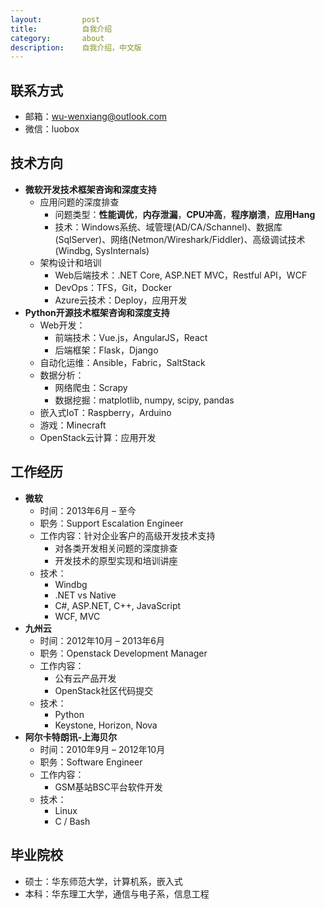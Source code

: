 ```yaml
---
layout:         post
title:          自我介绍
category:       about
description:    自我介绍，中文版
---
```


## 联系方式
- 邮箱：wu-wenxiang@outlook.com
- 微信：luobox

## 技术方向
- **微软开发技术框架咨询和深度支持**
	- 应用问题的深度排查
		- 问题类型：**性能调优**，**内存泄漏**，**CPU冲高**，**程序崩溃**，**应用Hang**
		- 技术：Windows系统、域管理(AD/CA/Schannel)、数据库(SqlServer)、网络(Netmon/Wireshark/Fiddler)、高级调试技术(Windbg, SysInternals)
	- 架构设计和培训
		- Web后端技术：.NET Core, ASP.NET MVC，Restful API，WCF
		- DevOps：TFS，Git，Docker
		- Azure云技术：Deploy，应用开发
- **Python开源技术框架咨询和深度支持**
	- Web开发：
		- 前端技术：Vue.js，AngularJS，React
		- 后端框架：Flask，Django
	- 自动化运维：Ansible，Fabric，SaltStack
	- 数据分析：
		- 网络爬虫：Scrapy
		- 数据挖掘：matplotlib, numpy, scipy, pandas
	- 嵌入式IoT：Raspberry，Arduino
	- 游戏：Minecraft
	- OpenStack云计算：应用开发
	
## 工作经历
- **微软** 
	- 时间：2013年6月 – 至今
	- 职务：Support Escalation Engineer
	- 工作内容：针对企业客户的高级开发技术支持
		- 对各类开发相关问题的深度排查
		- 开发技术的原型实现和培训讲座
	- 技术：
		- Windbg
		- .NET vs Native
		- C#, ASP.NET, C++, JavaScript
		- WCF, MVC
- **九州云**
	- 时间：2012年10月 – 2013年6月
	- 职务：Openstack Development Manager
	- 工作内容：
		- 公有云产品开发
		- OpenStack社区代码提交
	- 技术：
		- Python
		- Keystone, Horizon, Nova
- **阿尔卡特朗讯-上海贝尔**
	- 时间：2010年9月 – 2012年10月
	- 职务：Software Engineer
	- 工作内容：
		- GSM基站BSC平台软件开发
	- 技术：
		- Linux
		- C / Bash

## 毕业院校
- 硕士：华东师范大学，计算机系，嵌入式
- 本科：华东理工大学，通信与电子系，信息工程